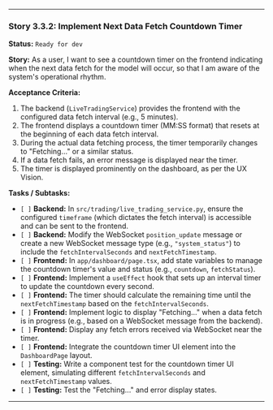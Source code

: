 ---

### **Story 3.3.2: Implement Next Data Fetch Countdown Timer**

**Status:** `Ready for dev`

**Story:**
As a user, I want to see a countdown timer on the frontend indicating when the next data fetch for the model will occur, so that I am aware of the system's operational rhythm.

**Acceptance Criteria:**
1.  The backend (`LiveTradingService`) provides the frontend with the configured data fetch interval (e.g., 5 minutes).
2.  The frontend displays a countdown timer (MM:SS format) that resets at the beginning of each data fetch interval.
3.  During the actual data fetching process, the timer temporarily changes to "Fetching..." or a similar status.
4.  If a data fetch fails, an error message is displayed near the timer.
5.  The timer is displayed prominently on the dashboard, as per the UX Vision.

**Tasks / Subtasks:**
-   `[ ]` **Backend:** In `src/trading/live_trading_service.py`, ensure the configured `timeframe` (which dictates the fetch interval) is accessible and can be sent to the frontend.
-   `[ ]` **Backend:** Modify the WebSocket `position_update` message or create a new WebSocket message type (e.g., `"system_status"`) to include the `fetchIntervalSeconds` and `nextFetchTimestamp`.
-   `[ ]` **Frontend:** In `app/dashboard/page.tsx`, add state variables to manage the countdown timer's value and status (e.g., `countdown`, `fetchStatus`).
-   `[ ]` **Frontend:** Implement a `useEffect` hook that sets up an interval timer to update the countdown every second.
-   `[ ]` **Frontend:** The timer should calculate the remaining time until the `nextFetchTimestamp` based on the `fetchIntervalSeconds`.
-   `[ ]` **Frontend:** Implement logic to display "Fetching..." when a data fetch is in progress (e.g., based on a WebSocket message from the backend).
-   `[ ]` **Frontend:** Display any fetch errors received via WebSocket near the timer.
-   `[ ]` **Frontend:** Integrate the countdown timer UI element into the `DashboardPage` layout.
-   `[ ]` **Testing:** Write a component test for the countdown timer UI element, simulating different `fetchIntervalSeconds` and `nextFetchTimestamp` values.
-   `[ ]` **Testing:** Test the "Fetching..." and error display states.

---